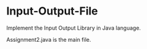 # Input-Output-File
Implement the Input Output Library in Java language.

Assignment2.java is the main file.
